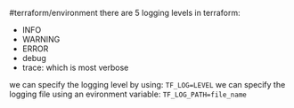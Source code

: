 #terraform/environment
there are 5 logging levels in terraform:
- INFO 
- WARNING 
- ERROR
- debug
- trace: which is most verbose

we can specify the logging level by using:
`TF_LOG=LEVEL`
we can specify the logging file using an evironment variable:
`TF_LOG_PATH=file_name`
